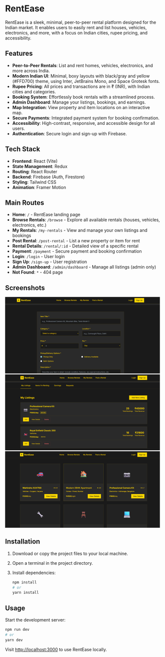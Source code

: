
# RentEase

RentEase is a sleek, minimal, peer-to-peer rental platform designed for the Indian market. It enables users to easily rent and list houses, vehicles, electronics, and more, with a focus on Indian cities, rupee pricing, and accessibility.


## Features

- **Peer-to-Peer Rentals**: List and rent homes, vehicles, electronics, and more across India.
- **Modern Indian UI**: Minimal, boxy layouts with black/gray and yellow (#FFD700) theme, using Inter, JetBrains Mono, and Space Grotesk fonts.
- **Rupee Pricing**: All prices and transactions are in ₹ (INR), with Indian cities and categories.
- **Booking System**: Effortlessly book rentals with a streamlined process.
- **Admin Dashboard**: Manage your listings, bookings, and earnings.
- **Map Integration**: View property and item locations on an interactive map.
- **Secure Payments**: Integrated payment system for booking confirmation.
- **Accessibility**: High-contrast, responsive, and accessible design for all users.
- **Authentication**: Secure login and sign-up with Firebase.


## Tech Stack

- **Frontend**: React (Vite)
- **State Management**: Redux
- **Routing**: React Router
- **Backend**: Firebase (Auth, Firestore)
- **Styling**: Tailwind CSS
- **Animation**: Framer Motion


## Main Routes

- **Home**: `/` - RentEase landing page
- **Browse Rentals**: `/browse` - Explore all available rentals (houses, vehicles, electronics, etc.)
- **My Rentals**: `/my-rentals` - View and manage your own listings and bookings
- **Post Rental**: `/post-rental` - List a new property or item for rent
- **Rental Details**: `/rental/:id` - Detailed view of a specific rental
- **Payment**: `/payment` - Secure payment and booking confirmation
- **Login**: `/login` - User login
- **Sign Up**: `/sign-up` - User registration
- **Admin Dashboard**: `/admin/dashboard` - Manage all listings (admin only)
- **Not Found**: `*` - 404 page


## Screenshots

![Browse Rentals](/public/sample-3.png)
![Rental Details](/public/sample-2.png)
![Post Rental](/public/sample-1.png)



## Installation

1. Download or copy the project files to your local machine.

2. Open a terminal in the project directory.

3. Install dependencies:

   ```bash
   npm install
   # or
   yarn install
   ```


## Usage

Start the development server:

```bash
npm run dev
# or
yarn dev
```

Visit [http://localhost:3000](http://localhost:3000) to use RentEase locally.
